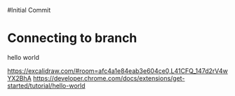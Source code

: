 #Initial Commit

# Connecting to branch

hello world

https://excalidraw.com/#room=afc4a1e84eab3e604ce0,L41CFQ_147d2rV4wYX2BhA
https://developer.chrome.com/docs/extensions/get-started/tutorial/hello-world